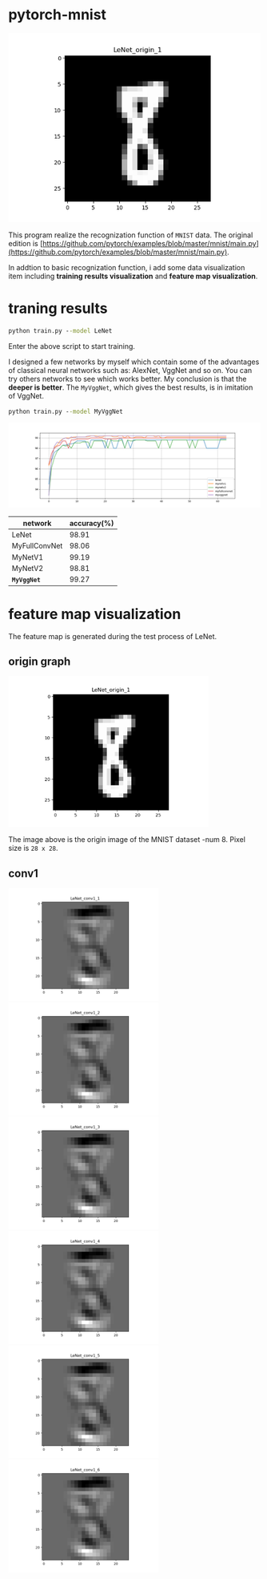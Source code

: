 # pytorch-mnist

![](https://github.com/cssdcc1997/pytorch-mnist/blob/main/model/lenet_feature_map/origin_1.png)

This program realize the recognization function of `MNIST` data. The original edition is [https://github.com/pytorch/examples/blob/master/mnist/main.py](https://github.com/pytorch/examples/blob/master/mnist/main.py).

In addtion to basic recognization function, i add some data visualization item including **training results visualization** and **feature map visualization**. 

# traning results
```cmd
python train.py --model LeNet
```

Enter the above script to start training.

I designed a few networks by myself which contain some of the advantages of classical neural networks such as: AlexNet, VggNet and so on. You can try others networks to see which works better. My conclusion is that the **deeper is better**. The `MyVggNet`, which gives the best results, is in imitation of VggNet.

```cmd
python train.py --model MyVggNet
```

![](https://github.com/cssdcc1997/pytorch-mnist/blob/main/model/result/Figure_1.png)

| network | accuracy(%)|
|---|---|
|LeNet|98.91|
|MyFullConvNet|98.06|
|MyNetV1|99.19|
|MyNetV2|98.81|
|**`MyVggNet`**|99.27|

# feature map visualization

The feature map is generated during the test process of LeNet.

## origin graph

<img src="./model/lenet_feature_map/origin_1.png" width=400 />

The image above is the origin image of the MNIST dataset -num 8. Pixel size is `28 x 28`.

## conv1

<img src="./model/lenet_feature_map/conv1_1.png" width=300 /><img src="./model/lenet_feature_map/conv1_2.png" width=300 /><img src="./model/lenet_feature_map/conv1_3.png" width=300 /><img src="./model/lenet_feature_map/conv1_4.png" width=300 /><img src="./model/lenet_feature_map/conv1_5.png" width=300 /><img src="./model/lenet_feature_map/conv1_6.png" width=300 />